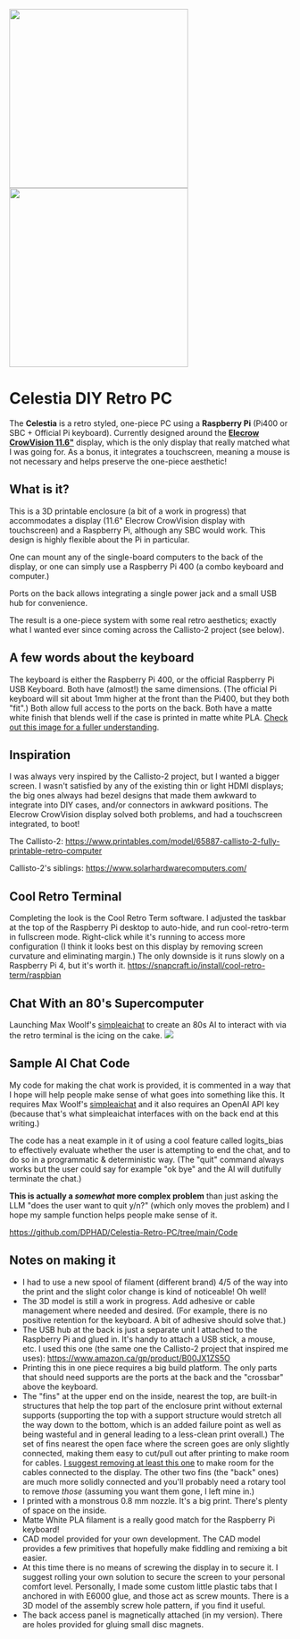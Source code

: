 <img src="https://github.com/DPHAD/Celestia-Retro-PC/assets/28654887/75a2acb6-9124-4564-93f9-c229a80a8da7" height=320><img src="https://github.com/DPHAD/Celestia-Retro-PC/assets/28654887/144b4d59-ff8d-47ed-b714-08328db7f169" height=320>

# Celestia DIY Retro PC
The **Celestia** is a retro styled, one-piece PC using a **Raspberry Pi** (Pi400 or SBC + Official Pi keyboard). Currently designed around the [**Elecrow CrowVision 11.6"**](https://www.elecrow.com/wiki/index.php?title=CrowVision_11.6%27%27_Capacitive_Touch_Screen_Portable_HD_1366*768_IPS_LCD_Display) display, which is the only display that really matched what I was going for. As a bonus, it integrates a touchscreen, meaning a mouse is not necessary and helps preserve the one-piece aesthetic!

## What is it?
This is a 3D printable enclosure (a bit of a work in progress) that accommodates a display (11.6" Elecrow CrowVision display with touchscreen) and a Raspberry Pi, although any SBC would work. This design is highly flexible about the Pi in particular. 

One can mount any of the single-board computers to the back of the display, or one can simply use a Raspberry Pi 400 (a combo keyboard and computer.) 

Ports on the back allows integrating a single power jack and a small USB hub for convenience.

The result is a one-piece system with some real retro aesthetics; exactly what I wanted ever since coming across the Callisto-2 project (see below). 

## A few words about the keyboard
The keyboard is either the Raspberry Pi 400, or the official Raspberry Pi USB Keyboard. Both have (almost!) the same dimensions. (The official Pi keyboard will sit about 1mm higher at the front than the Pi400, but they both "fit".) Both allow full access to the ports on the back. Both have a matte white finish that blends well if the case is printed in matte white PLA. [Check out this image for a fuller understanding](https://github.com/DPHAD/Celestia-Retro-PC/assets/28654887/1cfccf38-2211-4b9c-8e7b-8b4d5b4fb883).

## Inspiration
I was always very inspired by the Callisto-2 project, but I wanted a bigger screen. I wasn't satisfied by any of the existing thin or light HDMI displays; the big ones always had bezel designs that made them awkward to integrate into DIY cases, and/or connectors in awkward positions. The Elecrow CrowVision display solved both problems, and had a touchscreen integrated, to boot!

The Callisto-2: https://www.printables.com/model/65887-callisto-2-fully-printable-retro-computer

Callisto-2's siblings: https://www.solarhardwarecomputers.com/

## Cool Retro Terminal
Completing the look is the Cool Retro Term software. I adjusted the taskbar at the top of the Raspberry Pi desktop to auto-hide, and run cool-retro-term in fullscreen mode. Right-click while it's running to access more configuration (I think it looks best on this display by removing screen curvature and eliminating margin.) The only downside is it runs slowly on a Raspberry Pi 4, but it's worth it.
https://snapcraft.io/install/cool-retro-term/raspbian

## Chat With an 80's Supercomputer
Launching Max Woolf's [simpleaichat](https://github.com/minimaxir/simpleaichat#simpleaichat) to create an 80s AI to interact with via the retro terminal is the icing on the cake.
<img src="https://github.com/DPHAD/Celestia-Retro-PC/assets/28654887/9ee3ed6e-96f8-408c-9d77-863f1e0091e9">

## Sample AI Chat Code
My code for making the chat work is provided, it is commented in a way that I hope will help people make sense of what goes into something like this. It requires Max Woolf's [simpleaichat](https://github.com/minimaxir/simpleaichat#simpleaichat) and it also requires an OpenAI API key (because that's what simpleaichat interfaces with on the back end at this writing.)

The code has a neat example in it of using a cool feature called logits_bias to effectively evaluate whether the user is attempting to end the chat, and to do so in a programmatic & deterministic way. (The "quit" command always works but the user could say for example "ok bye" and the AI will dutifully terminate the chat.) 

**This is actually a *somewhat* more complex problem** than just asking the LLM "does the user want to quit y/n?" (which only moves the problem) and I hope my sample function helps people make sense of it.

https://github.com/DPHAD/Celestia-Retro-PC/tree/main/Code


## Notes on making it
* I had to use a new spool of filament (different brand) 4/5 of the way into the print and the slight color change is kind of noticeable! Oh well!
* The 3D model is still a work in progress. Add adhesive or cable management where needed and desired. (For example, there is no positive retention for the keyboard. A bit of adhesive should solve that.)
* The USB hub at the back is just a separate unit I attached to the Raspberry Pi and glued in. It's handy to attach a USB stick, a mouse, etc. I used this one (the same one the Callisto-2 project that inspired me uses): https://www.amazon.ca/gp/product/B00JX1ZS5O
* Printing this in one piece requires a big build platform. The only parts that should need supports are the ports at the back and the "crossbar" above the keyboard.
* The "fins" at the upper end on the inside, nearest the top, are built-in structures that help the top part of the enclosure print without external supports (supporting the top with a support structure would stretch all the way down to the bottom, which is an added failure point as well as being wasteful and in general leading to a less-clean print overall.) The set of fins nearest the open face where the screen goes are only slightly connected, making them easy to cut/pull out after printing to make room for cables. [I suggest removing at least this one](https://github.com/DPHAD/Celestia-Retro-PC/assets/28654887/8e2114d2-f115-4b87-bd76-186c321ac375) to make room for the cables connected to the display. The other two fins (the "back" ones) are much more solidly connected and you'll probably need a rotary tool to remove *those* (assuming you want them gone, I left mine in.)
* I printed with a monstrous 0.8 mm nozzle. It's a big print. There's plenty of space on the inside.
* Matte White PLA filament is a really good match for the Raspberry Pi keyboard!
* CAD model provided for your own development. The CAD model provides a few primitives that hopefully make fiddling and remixing a bit easier.
* At this time there is no means of screwing the display in to secure it. I suggest rolling your own solution to secure the screen to your personal comfort level. Personally, I made some custom little plastic tabs that I anchored in with E6000 glue, and those act as screw mounts. There is a 3D model of the assembly screw hole pattern, if you find it useful.
* The back access panel is magnetically attached (in my version). There are holes provided for gluing small disc magnets.

